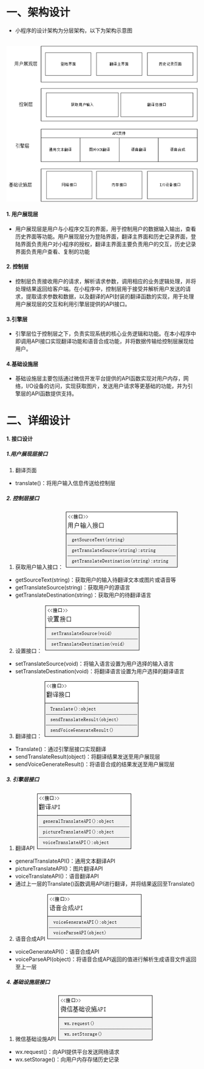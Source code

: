 # 一、架构设计

* 小程序的设计架构为分层架构，以下为架构示意图
<br>
<img src="./utils/绘图1.png"></img>

#### 1. 用户展现层

* 用户展现层是用户与小程序交互的界面，用于控制用户的数据输入输出，查看历史界面等功能。用户展现层分为登陆界面，翻译主界面和历史记录界面，登陆界面负责用户对小程序的授权，翻译主界面主要负责用户的交互，历史记录界面负责用户查看、复制的功能

#### 2. 控制层

* 控制层负责接收用户的请求，解析请求参数，调用相应的业务逻辑处理，并将处理结果返回给客户端。在小程序中，控制层用于接受并解析用户发送的请求，提取请求参数和数据，以及翻译的API封装的翻译函数的实现，用于处理用户展现层的交互和利用引擎层提供的API接口。

#### 3.引擎层

* 引擎层位于控制层之下，负责实现系统的核心业务逻辑和功能。在本小程序中即调用API接口实现翻译功能和语音合成功能，并将数据传输给控制层展现给用户。

#### 4.基础设施层

* 基础设施层主要包括通过微信开发平台提供的API函数实现对用户内存，网络，I/O设备的访问，实现获取图片，发送用户请求等更基础的功能，并为引擎层的API函数提供支持。

# 二、详细设计

#### 1. 接口设计

##### 1.用户展现层接口
1. 翻译页面
* translate()：将用户输入信息传送给控制层



##### 2. 控制层接口

1. 获取用户输入接口：
    ![alt text](./utils/image.png)
*  getSourceText(string)：获取用户的输入待翻译文本或图片或语音等
*  getTranslateSource(string)：获取用户的源语言
*  getTranslateDestination(string)：获取用户的待翻译语言
2. 设置接口：
    ![alt text](./utils/image2.png)
*  setTranslateSource(void)：将输入语言设置为用户选择的输入语言
*  setTranslateDestination(void)：将翻译语言设置为用户选择的翻译语言
3. 翻译接口：
    ![alt text](./utils/image3.png)
*  Translate()：通过引擎层接口实现翻译
*  sendTranslateResult(object)：将翻译结果发送至用户展现层
*  sendVoiceGenerateResult()：将语音合成的结果发送至用户展现层

##### 3. 引擎层接口

1. 翻译API
    ![alt text](./utils/image4.png)
* generalTranslateAPI()：通用文本翻译API
* pictureTranslateAPI()：图片翻译API
* voiceTranslateAPI()：语音翻译API
* 通过上一层的Translate()函数调用API进行翻译，并将结果返回至Translate()
2. 语音合成API
    ![alt text](./utils/image5.png)
* voiceGenerateAPI()：语音合成API
* voiceParseAPI(object)：将语音合成API返回的值进行解析生成语音文件返回至上一层

##### 4. 基础设施层接口

1. 微信基础设施API
   ![alt text](./utils/image6.png)
* wx.request()：向API提供平台发送网络请求
* wx.setStorage()：向用户内存存储历史记录